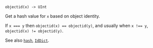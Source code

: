 ```
objectid(x) -> UInt
```

Get a hash value for `x` based on object identity.

If `x === y` then `objectid(x) == objectid(y)`, and usually when `x !== y`, `objectid(x) != objectid(y)`.

See also [`hash`](@ref), [`IdDict`](@ref).
